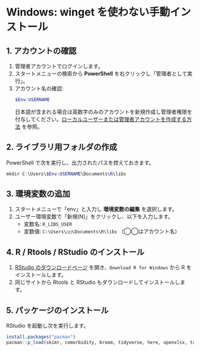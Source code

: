 # Windows: winget を使わない手動インストール

## 1. アカウントの確認
1. 管理者アカウントでログインします。
2. スタートメニューの検索から **PowerShell** を右クリックし「管理者として実行」。
3. アカウント名の確認:
   ```powershell
   $Env:USERNAME
   ```
   日本語が含まれる場合は英数字のみのアカウントを新規作成し管理者権限を付与してください。[ローカルユーザーまたは管理者アカウントを作成する方法](https://support.microsoft.com/ja-jp/windows/create-a-local-user-or-administrator-account-in-windows-20f7d0d1-70f5-4102-9039-0a5a603b005e) を参照。

## 2. ライブラリ用フォルダの作成
PowerShell で次を実行し、出力されたパスを控えておきます。
```powershell
mkdir C:\Users\$Env:USERNAME\Documents\R\libs
```

## 3. 環境変数の追加
1. スタートメニューで「env」と入力し **環境変数の編集** を選択します。
2. ユーザー環境変数で「新規(N)」をクリックし、以下を入力します。
   - 変数名: `R_LIBS_USER`
   - 変数値: `C:\Users\◯◯\Documents\R\libs` （◯◯はアカウント名）

## 4. R / Rtools / RStudio のインストール
1. [RStudio のダウンロードページ](https://posit.co/download/rstudio-desktop/) を開き、`Download R for Windows` から R をインストールします。
2. 同じサイトから Rtools と RStudio もダウンロードしてインストールします。

## 5. パッケージのインストール
RStudio を起動し次を実行します。
```r
install.packages("pacman")
pacman::p_load(skimr, comorbidity, broom, tidyverse, here, openxlsx, tableone)
```
